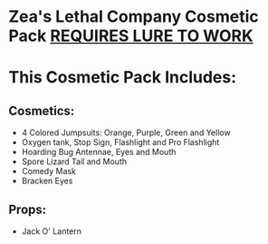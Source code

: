 # Zea's Lethal Company Cosmetic Pack [REQUIRES LURE TO WORK](https://github.com/Sulayre/WebfishingLure)

# This Cosmetic Pack Includes:

## Cosmetics:
- 4 Colored Jumpsuits: Orange, Purple, Green and Yellow
- Oxygen tank, Stop Sign, Flashlight and Pro Flashlight
- Hoarding Bug Antennae, Eyes and Mouth
- Spore Lizard Tail and Mouth
- Comedy Mask
- Bracken Eyes
## Props:
- Jack O' Lantern
